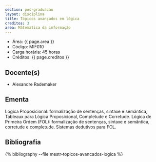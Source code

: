 ```yaml
---
section: pos-graduacao
layout: disciplina
title: Tópicos avançados em lógica
creditos: 3
area: Mátematica da informação
---
```


- Área: {{ page.area }}     
- Código: MIF010
- Carga horária: 45 horas
- Créditos: {{ page.creditos }}

## Docente(s) 

- Alexandre Rademaker

## Ementa

Lógica Proposicional: formalização de sentenças, sintaxe e semântica,
Tableaux para Lógica Proposicional, Completude e Corretude. Lógica de
Primeira Ordem (FOL): formalização de sentenças, sintaxe e semântica,
corretude e completude. Sistemas dedutivos para FOL.

## Bibliografia

{% bibliography --file mestr-topicos-avancados-logica %}
